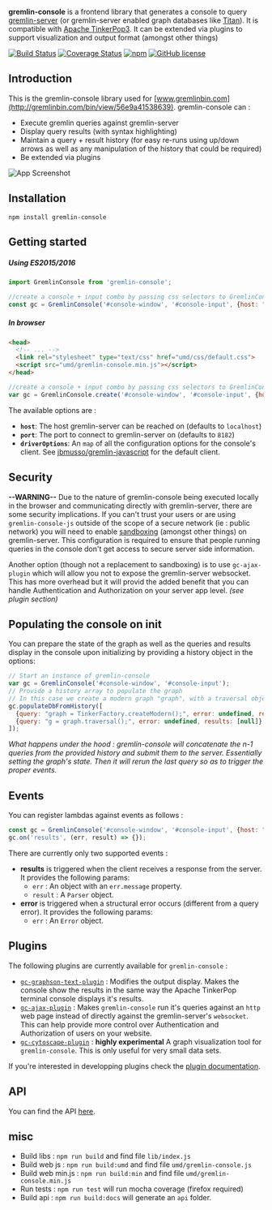 **gremlin-console** is a frontend library that generates a console to query [gremlin-server](https://www.apache.org/dyn/closer.lua/incubator/tinkerpop/3.1.1-incubating/apache-gremlin-server-3.1.1-incubating-bin.zip) (or gremlin-server enabled graph databases like [Titan](http://thinkaurelius.github.io/titan/)). It is compatible with [Apache TinkerPop3](http://tinkerpop.incubator.apache.org/). It can be extended via plugins to support visualization and output format (amongst other things)

[![Build Status](https://travis-ci.org/PommeVerte/gremlin-console-js.svg?branch=master)](https://travis-ci.org/PommeVerte/gremlin-console-js) [![Coverage Status](https://coveralls.io/repos/github/PommeVerte/gremlin-console-js/badge.svg?branch=master)](https://coveralls.io/github/PommeVerte/gremlin-console-js?branch=master)    [![npm](https://img.shields.io/npm/v/gremlin-console.svg)](https://www.npmjs.com/package/gremlin-console) [![GitHub license](https://img.shields.io/badge/license-Apache%202-blue.svg)](https://raw.githubusercontent.com/PommeVerte/gremlin-console-js/master/LICENSE.txt)

## Introduction

This is the gremlin-console library used for [www.gremlinbin.com](http://gremlinbin.com/bin/view/56e9a41538639).
gremlin-console can :
- Execute gremlin queries against gremlin-server
- Display query results (with syntax highlighting)
- Maintain a query + result history (for easy re-runs using up/down arrows as well as any manipulation of the history that could be required)
- Be extended via plugins

![App Screenshot](http://pommeverte.github.io/images/screenshot.png)

## Installation

```shell
npm install gremlin-console
```


## Getting started

##### Using ES2015/2016
```javascript
import GremlinConsole from 'gremlin-console';

//create a console + input combo by passing css selectors to GremlinConsole
const gc = GremlinConsole('#console-window', '#console-input', {host: "localhost", port: 8182});
```

##### In browser
```html
<head>
  <!-- ... -->
  <link rel="stylesheet" type="text/css" href="umd/css/default.css">
  <script src="umd/gremlin-console.min.js"></script>
</head>
```
```javascript
//create a console + input combo by passing css selectors to GremlinConsole
var gc = GremlinConsole.create('#console-window', '#console-input', {host: "localhost", port: 8182});
```
The available options are :
- **`host`**: The host gremlin-server can be reached on (defaults to `localhost`)
- **`port`**: The port to connect to gremlin-server on (defaults to `8182`)
- **`driverOptions`**: An `map` of all the configuration options for the console's client. See [jbmusso/gremlin-javascript](https://github.com/jbmusso/gremlin-javascript) for the default client.


## Security
**--WARNING--** Due to the nature of gremlin-console being executed locally in the browser and communicating directly with gremlin-server, there are some security implications. If you can't trust your users or are using `gremlin-console-js` outside of the scope of a secure network (ie : public network) you will need to enable [sandboxing](http://tinkerpop.apache.org/docs/3.1.1-incubating/reference/#_security) (amongst other things) on gremlin-server. This configuration is required to ensure that people running queries in the console don't get access to secure server side information.

Another option (though not a replacement to sandboxing) is to use `gc-ajax-plugin` which will allow you not to expose the gremlin-server websocket. This has more overhead but it will provid the added benefit that you can handle Authentication and Authorization on your server app level. _(see plugin section)_

## Populating the console on init
You can prepare the state of the graph as well as the queries and results display in the console upon initializing by providing a history object in the options:
```javascript
// Start an instance of gremlin-console
var gc = GremlinConsole('#console-window', '#console-input');
// Provide a history array to populate the graph
// In this case we create a modern graph "graph", with a traversal object "g".
gc.populateDbFromHistory([
  {query: "graph = TinkerFactory.createModern();", error: undefined, results: [null]},
  {query: "g = graph.traversal();", error: undefined, results: [null]}
]);
```
_What happens under the hood : gremlin-console will concatenate the n-1 queries from the provided history and submit them to the server. Essentially setting the graph's state. Then it will rerun the last query so as to trigger the proper events._ 


## Events
You can register lambdas against events as follows : 
```javascript
const gc = GremlinConsole('#console-window', '#console-input', {host: "localhost", port: 8182});
gc.on('results', (err, result) => {});
```
There are currently only two supported events :
- **results** is triggered when the client receives a response from the server. It provides the following params:
  - `err` : An object with an `err.message` property.
  - `result` : A `Parser` object.
- **error** is triggered when a structural error occurs (different from a query error). It provides the following params:
  - `err` : An `Error` object.


## Plugins
The following plugins are currently available for `gremlin-console` : 

- [`gc-graphson-text-plugin`](https://github.com/PommeVerte/gc-graphson-text-plugin) : Modifies the output display. Makes the console show the results in the same way the Apache TinkerPop terminal console displays it's results.
- [`gc-ajax-plugin`](https://github.com/PommeVerte/gc-ajax-plugin) : Makes `gremlin-console` run it's queries against an `http` web page instead of directly against the gremlin-server's `websocket`. This can help provide more control over Authentication and Authorization of users on your website.
- [`gc-cytoscape-plugin`](https://github.com/PommeVerte/gc-cytoscape-plugin) : **highly experimental** A graph visualization tool for `gremlin-console`. This is only useful for very small data sets.
 
If you're interested in developping plugins check the [plugin documentation](docs/Plugins.md).

## API
You can find the API [here](http://pommeverte.github.io/gremlin-console-js/).


## misc
- Build libs : `npm run build` and find file `lib/index.js`
- Build web js : `npm run build:umd` and find file `umd/gremlin-console.js`
- Build web min.js : `npm run build:min` and find file `umd/gremlin-console.min.js`
- Run tests : `npm run test` will run mocha coverage (firefox required)
- Build api : `npm run build:docs` will generate an `api` folder.
